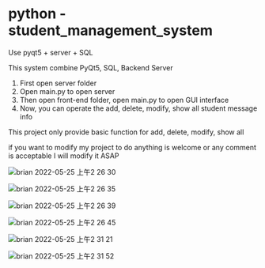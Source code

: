 # python - student_management_system
Use pyqt5 + server + SQL 

This system combine PyQt5, SQL, Backend Server

1. First open server folder
2. Open main.py to open server
3. Then open front-end folder, open main.py to open GUI interface
4. Now, you can operate the add, delete, modify, show all student message info

This project only provide basic function for add, delete, modify, show all

if you want to modify my project to do anything is welcome or any comment is acceptable
I will modify it ASAP

![brian 2022-05-25 上午2 26 30](https://user-images.githubusercontent.com/86283442/170106381-b8cd25e5-72d1-4e67-9ed0-608cb2058f78.png)

![brian 2022-05-25 上午2 26 35](https://user-images.githubusercontent.com/86283442/170106385-94085b6c-899b-4e27-b219-a038812c25ce.png)

![brian 2022-05-25 上午2 26 39](https://user-images.githubusercontent.com/86283442/170106389-8806513f-6796-440c-a5fa-a93dfb2a325a.png)

![brian 2022-05-25 上午2 26 45](https://user-images.githubusercontent.com/86283442/170106396-a852592c-b795-4caf-8590-0e392ead44dc.png)

![brian 2022-05-25 上午2 31 21](https://user-images.githubusercontent.com/86283442/170107215-ec808b87-14a7-4e30-83ef-5f3e6be98687.png)

![brian 2022-05-25 上午2 31 52](https://user-images.githubusercontent.com/86283442/170107233-b6585ed0-d811-41d9-975f-5dc5a272bdc3.png)
